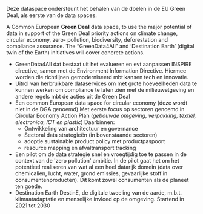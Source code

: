 Deze dataspace ondersteunt het behalen van de doelen in de EU Green Deal, als eerste van de data spaces.

A Common European **Green Deal** data space, to use the major potential of data in support of the Green Deal priority actions on climate change, circular economy, zero- pollution, biodiversity, deforestation and compliance assurance. The “GreenData4All” and ‘Destination Earth’ (digital twin of the Earth) initiatives will cover concrete actions. 

* GreenData4All dat bestaat uit het evalueren en evt aanpassen INSPIRE directive, samen met de Environment Information Directive. Hiermee worden die richtlijnen gemoderniseerd mbt kansen tech en innovatie.
* Uitrol van herbruikbare dataservices om met grote hoeveelheden data te kunnen werken om compliance te laten zien met de milieuwetgeving en andere regels mbt de acties uit de Green Deal
* Een common European data space for circular economy (deze wordt niet in de DGA genoemd) Met eerste focus op sectoren genoemd in Circular Economy Action Plan (_gebouwde omgeving, verpakking, textiel, electronica, ICT en plastic_) Daarbinnen:
	* Ontwikkeling van architectuur en governance 
	* Sectoral data strategieën (in bovenstaande sectoren) 
	* adoptie sustainable product policy met productpaspoort 
	* resource mapping en afvaltransport tracking
* Een pilot om de data strategie snel en vroegtijdig toe te passen in de context van de 'zero pollution' ambitie. In de pilot gaat het om het potentieel realiseren van wat al een heel datarijk domein (data over chemicalien, lucht, water, grond emissies, gevaarlijke stoff in consumentenproducten). Dit komt zowel consumenten als de planeet ten goede.
* Destination Earth DestinE, de digitale tweeling van de aarde, m.b.t. klimaatadaptatie en menselijke invloed op de omgeving. Startend in 2021 tot 2030
